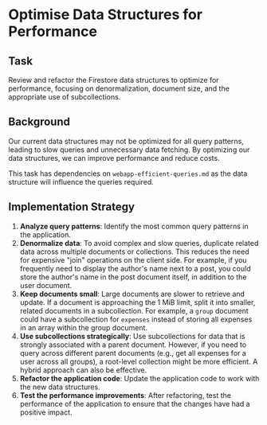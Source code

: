 
# Optimise Data Structures for Performance

## Task

Review and refactor the Firestore data structures to optimize for performance, focusing on denormalization, document size, and the appropriate use of subcollections.

## Background

Our current data structures may not be optimized for all query patterns, leading to slow queries and unnecessary data fetching. By optimizing our data structures, we can improve performance and reduce costs.

This task has dependencies on `webapp-efficient-queries.md` as the data structure will influence the queries required.

## Implementation Strategy

1.  **Analyze query patterns**: Identify the most common query patterns in the application.
2.  **Denormalize data**: To avoid complex and slow queries, duplicate related data across multiple documents or collections. This reduces the need for expensive "join" operations on the client side. For example, if you frequently need to display the author's name next to a post, you could store the author's name in the post document itself, in addition to the user document.
3.  **Keep documents small**: Large documents are slower to retrieve and update. If a document is approaching the 1 MiB limit, split it into smaller, related documents in a subcollection. For example, a `group` document could have a subcollection for `expenses` instead of storing all expenses in an array within the group document.
4.  **Use subcollections strategically**: Use subcollections for data that is strongly associated with a parent document. However, if you need to query across different parent documents (e.g., get all expenses for a user across all groups), a root-level collection might be more efficient. A hybrid approach can also be effective.
5.  **Refactor the application code**: Update the application code to work with the new data structures.
6.  **Test the performance improvements**: After refactoring, test the performance of the application to ensure that the changes have had a positive impact.
